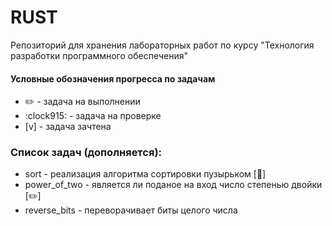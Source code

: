 # RUST

Репозиторий для хранения лабораторных работ по курсу   "Технология разработки программного обеспечения"

#### Условные обозначения прогресса по задачам
* :pencil2: - задача на выполнении
* :clock915: - задача на проверке
* [v] - задача зачтена

### Список задач (дополняется):
* sort - реализация алгоритма сортировки пузырьком [:pencil:]
* power\_of\_two - является ли поданое на вход число степенью двойки [:pencil2:]
* reverse\_bits - переворачивает биты целого числа
